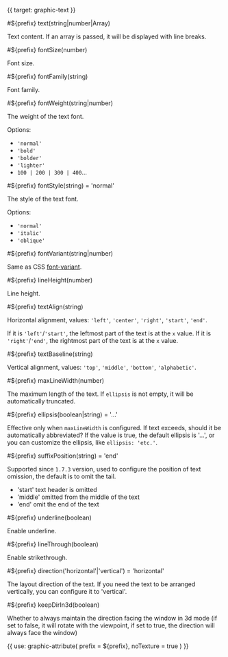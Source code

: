 {{ target: graphic-text }}

<!-- Canopus Graphic Attributes, ITextGraphicAttribute -->

#${prefix} text(string|number|Array)

Text content. If an array is passed, it will be displayed with line breaks.

#${prefix} fontSize(number)

Font size.

#${prefix} fontFamily(string)

Font family.

#${prefix} fontWeight(string|number)

The weight of the text font.

Options:

- `'normal'`
- `'bold'`
- `'bolder'`
- `'lighter'`
- `100 | 200 | 300 | 400`...

#${prefix} fontStyle(string) = 'normal'

The style of the text font.

Options:

- `'normal'`
- `'italic'`
- `'oblique'`

#${prefix} fontVariant(string|number)

Same as CSS [font-variant](https://developer.mozilla.org/en-US/docs/Web/CSS/font-variant).

#${prefix} lineHeight(number)

Line height.

#${prefix} textAlign(string)

Horizontal alignment, values: `'left'`, `'center'`, `'right'`, `'start'`, `'end'`.

If it is `'left'`/`'start'`, the leftmost part of the text is at the `x` value. If it is `'right'`/`'end'`, the rightmost part of the text is at the `x` value.

#${prefix} textBaseline(string)

Vertical alignment, values: `'top'`, `'middle'`, `'bottom'`, `'alphabetic'`.

#${prefix} maxLineWidth(number)

The maximum length of the text. If `ellipsis` is not empty, it will be automatically truncated.

#${prefix} ellipsis(boolean|string) = '...'

Effective only when `maxLineWidth` is configured. If text exceeds, should it be automatically abbreviated? If the value is true, the default ellipsis is '...', or you can customize the ellipsis, like `ellipsis: 'etc.'`.

#${prefix} suffixPosition(string) = 'end'

Supported since `1.7.3` version, used to configure the position of text omission, the default is to omit the tail.

- 'start' text header is omitted
- 'middle' omitted from the middle of the text
- 'end' omit the end of the text

#${prefix} underline(boolean)

Enable underline.

#${prefix} lineThrough(boolean)

Enable strikethrough.

#${prefix} direction('horizontal'|'vertical') = 'horizontal'

The layout direction of the text. If you need the text to be arranged vertically, you can configure it to 'vertical'.

#${prefix} keepDirIn3d(boolean)

Whether to always maintain the direction facing the window in 3d mode (if set to false, it will rotate with the viewpoint, if set to true, the direction will always face the window)

{{ use: graphic-attribute(
  prefix = ${prefix},
  noTexture = true
) }}
